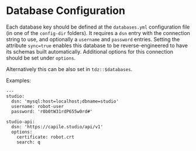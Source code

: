 <!--
---
title: Database Configuration
...
-->
# Database Configuration

Each database key should be defined at the `databases.yml` configuration file (in one of the `config-dir` folders). It requires a `dsn` entry with the connection string to use, and optionally a `username` and `password` entries. Setting the attribute `sync=true` enables this database to be reverse-engineered to have its schemas built automatically. Additional options for this connection should be set under `options`.

Alternatively this can be also set in `tdz::$databases`.

Examples:

```
---
studio:
  dsn: 'mysql:host=localhost;dbname=studio'
  username: robot-user
  password: 'r0b0tW31rdP655w0rd#'

studio-api:
  dsn: 'https://capile.studio/api/v1'
  options:
    certificate: robot.crt
    search: q
```
